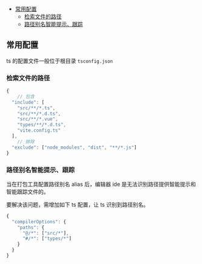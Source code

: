 - [常用配置](#常用配置)
  - [检索文件的路径](#检索文件的路径)
  - [路径别名智能提示、跟踪](#路径别名智能提示跟踪)


## 常用配置

ts 的配置文件一般位于根目录 `tsconfig.json`

### 检索文件的路径

```js
{
	// 包含
  "include": [
    "src/**/*.ts",
    "src/**/*.d.ts",
    "src/**/*.vue",
    "types/**/*.d.ts",
    "vite.config.ts"
  ],
	// 排除
  "exclude": ["node_modules", "dist", "**/*.js"]
}

```

### 路径别名智能提示、跟踪

当在打包工具配置路径别名 alias 后，编辑器 ide 是无法识别路径提供智能提示和智能跟踪文件的。

要解决该问题，需增加如下 ts 配置，让 ts 识别到路径别名。

```ts
{
  "compilerOptions": {
    "paths": {
      "@/*": ["src/*"],
      "#/*": ["types/*"]
    }
  }
}

```
